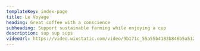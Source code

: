 ```yaml
---
templateKey: index-page
title: Le Voyage
heading: Great coffee with a conscience
subheading: Support sustainable farming while enjoying a cup
description: sup sup sups
videoUrl: https://video.wixstatic.com/video/9b171c_55a55b4183b846b5a51279d260502565/1080p/mp4/file.mp4
---
```

